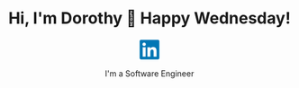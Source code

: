<div align="center">
  <h1>Hi, I'm Dorothy 🤗 Happy Wednesday!</h1>
  <a href="https://www.linkedin.com/in/dorothycmy/">
    <img align="center" alt="LinkedIn" src="images/linkedin.svg"/>
  </a><br>
  <p>I'm a Software Engineer<br>
</div>

